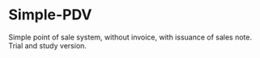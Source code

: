 # Simple-PDV
Simple point of sale system, without invoice, with issuance of sales note. Trial and study version.
